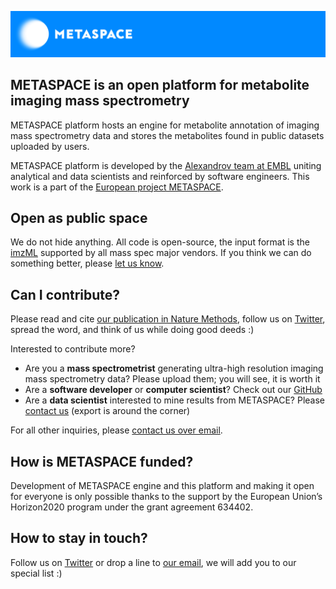 ![METASPACE here and now](https://github.com/METASPACE2020/sm-webapp/raw/master/src/assets/METASPACE%20banner%20blue%20bg.jpg)

## METASPACE is an open platform for metabolite imaging mass spectrometry

METASPACE platform hosts an engine for metabolite annotation of imaging mass spectrometry data
and stores the metabolites found in public datasets uploaded by users.  

METASPACE platform is developed by the 
[Alexandrov team at EMBL](http://www.embl.de/research/units/scb/alexandrov/) uniting analytical 
and data scientists and reinforced by software engineers. This work is a part of the 
[European project METASPACE](http://metaspace2020.eu).

## Open as public space

We do not hide anything. All code is open-source, the input format is the [imzML](http://imzml.org/) 
supported by all mass spec major vendors. If you think we can do something better, 
please [let us know](mailto:contact@metaspace2020.eu).

## Can I contribute?

Please read and cite [our publication in Nature Methods](http://www.nature.com/nmeth/journal/v14/n1/full/nmeth.4072.html), 
follow us on [Twitter](http://twitter.com/metaspace2020), spread the word, and think of us while doing good deeds :)

Interested to contribute more?
- Are you a **mass spectrometrist** generating ultra-high resolution imaging mass spectrometry data? Please upload them; you will see, it is worth it
- Are a **software developer** or **computer scientist**? Check out our [GitHub](https://github.com/METASPACE2020)
- Are a **data scientist** interested to mine results from METASPACE? Please [contact us](mailto:contact@metaspace2020.eu) (export is around the corner)

For all other inquiries, please [contact us over email](mailto:contact@metaspace2020.eu).

## How is METASPACE funded?

Development of METASPACE engine and this platform and making it open for everyone
is only possible thanks to the support by the European Union’s Horizon2020 program under 
the grant agreement 634402. 

## How to stay in touch?

Follow us on [Twitter](http://twitter.com/metaspace2020) or drop a line to [our email](mailto:contact@metaspace2020.eu), we will add you to our special list :)





